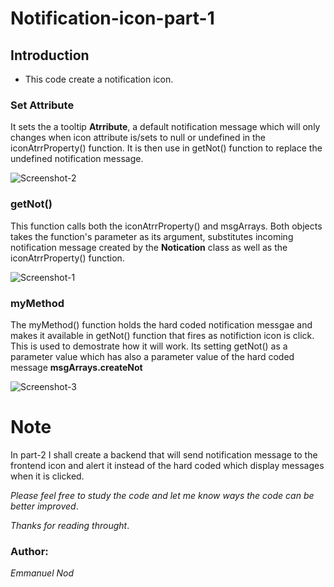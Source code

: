 # Notification-icon-part-1

## Introduction 
- This code create a notification icon.
### Set Attribute
It sets the a tooltip **Atrribute**, a default notification message which will only changes when icon attribute is/sets to null or undefined in the iconAtrrProperty() function. It is then use in getNot() function to replace the undefined notification message.   

![Screenshot-2](https://user-images.githubusercontent.com/42060362/160286844-16c7cc5a-009c-4807-88be-86c5475dcee0.jpg)


### getNot()

This function calls both the iconAtrrProperty() and msgArrays. Both objects takes the function's parameter as its argument, substitutes incoming notification message created by the **Notication** class as well as the iconAtrrProperty() function.


![Screenshot-1](https://user-images.githubusercontent.com/42060362/160286042-c0754438-991d-4187-89a5-c3cd499f8df8.jpg)

### myMethod

The myMethod() function holds the hard coded notification messgae and makes it available in getNot() function that fires as notifiction icon is click. This is used to demostrate how it will work. Its setting getNot() as a parameter value which has also a parameter value of the hard coded message **msgArrays.createNot**


![Screenshot-3](https://user-images.githubusercontent.com/42060362/160288177-72c5f595-0032-4752-93a5-a450bda2249f.jpg)

# Note
In part-2 I shall create a backend that will send notification message to the frontend icon and alert it instead of the hard coded which display messages when it is clicked.

*Please feel free to study the code and let me know ways the code can be better improved*.

*Thanks for reading throught*.


 
### Author:
*Emmanuel Nod*
